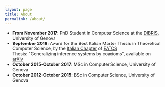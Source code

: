 ```yaml
---
layout: page
title: About
permalink: /about/
---
```


* **From November 2017**: PhD Student in Computer Science at the [DIBRIS](https://dibris.unige.it), University of Genova
* **September 2018**: Award for the Best Italian Master Thesis in Theoretical Computer Science, by the [Italian Chapter](https://eatcs.org/index.php/italian-chapter) of [EATCS](https://eatcs.org/index.php/about)  
Thesis: "Generalizing inference systems by coaxioms",  available on [arXiv](https://arxiv.org/abs/1712.01014) 
* **October 2015-October 2017**: MSc in Computer Science, University of Genova 
* **October 2012-October 2015**: BSc in Computer Science, University of Genova 

